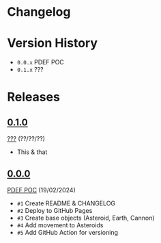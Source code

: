 # Changelog

# Version History
- `0.0.x` PDEF POC
- `0.1.x` ???

# Releases
<!-- @LatestFirst -->

## [0.1.0](https://github.com/jrsmth/planetary-defence/releases/tag/0.1.0)
[???](https://github.com/jrsmth/planetary-defence/milestone/2) (??/??/??)
- This & that

## [0.0.0](https://github.com/jrsmth/planetary-defence/releases/tag/0.0.0)
[PDEF POC](https://github.com/jrsmth/planetary-defence/milestone/1) (19/02/2024)
- `#1` Create README & CHANGELOG
- `#2` Deploy to GitHub Pages
- `#3` Create base objects (Asteroid, Earth, Cannon)
- `#4` Add movement to Asteroids
- `#5` Add GitHub Action for versioning

[0.0.0]: https://github.com/jrsmth/planetary-defence/releases/tag/0.0.0
[0.1.0]: https://github.com/jrsmth/planetary-defence/compare/0.0.0...0.1.0
